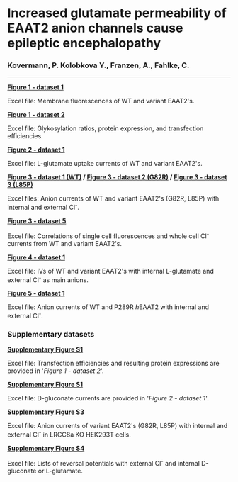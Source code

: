 # Increased glutamate permeability of EAAT2 anion channels cause epileptic encephalopathy
### Kovermann, P. Kolobkova Y., Franzen, A., Fahlke, C. 
----------------------------------------------------------------------------------------------------------
<b>[Figure 1 - dataset 1](../master/Expression_by_Mem_Fluo.xlsx)</b>

Excel file: Membrane fluorescences of WT and variant EAAT2's.

<b>[Figure 1 - dataset 2](../master/Glycosylation.xlsx)</b>

Excel file: Glykosylation ratios, protein expression, and transfection efficiencies.

<b>[Figure 2 - dataset 1](../master/Glutamate_Uptake.xlsx)</b>

Excel file: L-glutamate uptake currents of WT and variant EAAT2's.

<b>[Figure 3 - dataset 1 (WT)](../master/Anion_currents_WT_Cl.xlsx) /
[Figure 3 - dataset 2 (G82R)](../master/Anion_currents_G82R_Cl.xlsx) /
[Figure 3 - dataset 3 (L85P)](../master/Anion_currents_L85P_Cl.xlsx)</b>

Excel files: Anion currents of WT and variant EAAT2's (G82R, L85P) with internal and external Cl<sup>-</sup>.

<b>[Figure 3 - dataset 5](../master/Current_vs_Fluo.xlsx)</b>

Excel file: Correlations of single cell fluorescences and whole cell Cl<sup>-</sup> currents from WT and variant EAAT2's.

<b>[Figure 4 - dataset 1](../master/Glutamate_Permeability.xlsx)</b>

Excel file: IVs of WT and variant EAAT2's with internal L-glutamate and external Cl<sup>-</sup> as main anions.

<b>[Figure 5 - dataset 1](../master/Anion_currents_P289R_Cl.xlsx)</b> 

Excel file: Anion currents of WT and P289R <i>h</i>EAAT2 with internal and external Cl<sup>-</sup>.


### Supplementary datasets

<b>[Supplementary Figure S1](../master/Glycolysation.xlsx)</b>

Excel file: Transfection efficiencies and resulting protein expressions are provided in '<i>Figure 1 - dataset 2</i>'.

<b>[Supplementary Figure S1](../master/Glutamate_Uptake.xlsx)</b>

Excel file: D-gluconate currents are provided in '<i>Figure 2 - dataset 1</i>'.

<b>[Supplementary Figure S3](../master/Anion_currents_hEAAT2_variants_Cl_in_LRCC8a.xlsx)</b>

Excel file: Anion currents of variant EAAT2's (G82R, L85P) with internal and external Cl<sup>-</sup> in LRCC8a KO HEK293T cells.

<b>[Supplementary Figure S4](../master/Reversal_potentials_S4.xlsx)</b>

Excel file: Lists of reversal potentials with external Cl<sup>-</sup> and internal D-gluconate or L-glutamate.
